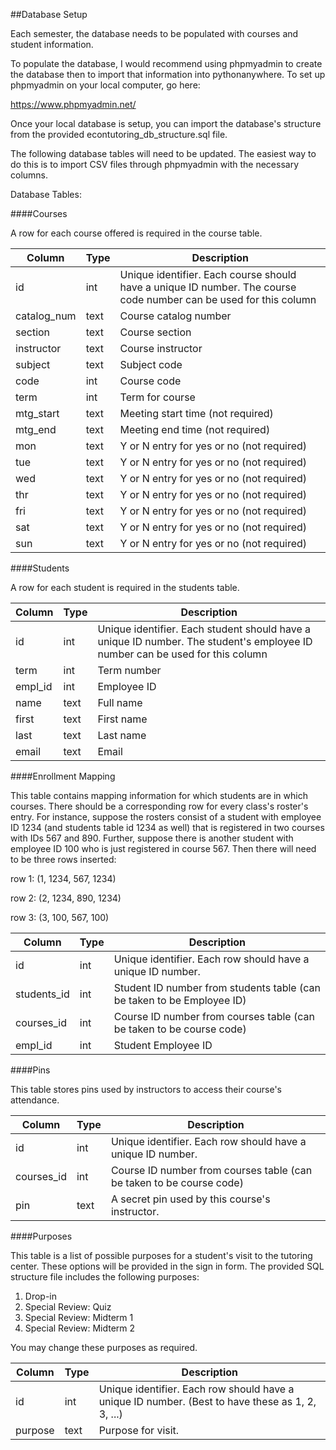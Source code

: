 ##Database Setup

Each semester, the database needs to be populated with courses and student information. 

To populate the database, I would recommend using phpmyadmin to create the database then to import that information into pythonanywhere. To set up phpmyadmin on your local computer, go here: 

https://www.phpmyadmin.net/

Once your local database is setup, you can import the database's structure from the provided econtutoring_db_structure.sql file. 

The following database tables will need to be updated. The easiest way to do this is to import CSV files through phpmyadmin with the necessary columns.

Database Tables:



####Courses

A row for each course offered is required in the course table. 

| Column | Type | Description | 
|---|---|---|
|id| int | Unique identifier. Each course should have a unique ID number. The course code number can be used for this column|
|catalog_num | text | Course catalog number |
|section| text | Course section |
|instructor | text | Course instructor |
|subject | text | Subject code |
|code | int | Course code |
|term | int | Term for course |
|mtg_start | text | Meeting start time (not required) |
|mtg_end | text | Meeting end time (not required) | 
|mon | text | Y or N entry for yes or no (not required)| 
|tue | text | Y or N entry for yes or no (not required)| 
|wed | text | Y or N entry for yes or no (not required)| 
|thr | text | Y or N entry for yes or no (not required)| 
|fri | text | Y or N entry for yes or no (not required)| 
|sat | text | Y or N entry for yes or no (not required)| 
|sun | text | Y or N entry for yes or no (not required)| 



####Students

A row for each student is required in the students table. 

| Column | Type | Description | 
|---|---|---|
|id| int | Unique identifier. Each student should have a unique ID number. The student's employee ID number can be used for this column|
|term | int | Term number |
|empl_id| int | Employee ID |
|name | text | Full name |
|first | text | First name |
|last | text | Last name |
|email | text | Email |


####Enrollment Mapping

This table contains mapping information for which students are in which courses. There should be a corresponding row for every class's roster's entry. For instance, suppose the rosters consist of a student with employee ID 1234 (and students table id 1234 as well) that is registered in two courses with IDs 567 and 890. Further, suppose there is another student with employee ID 100 who is just registered in course 567. Then there will need to be three rows inserted:

row 1: (1, 1234, 567, 1234)

row 2: (2, 1234, 890, 1234)

row 3: (3, 100, 567, 100)


| Column | Type | Description | 
|---|---|---|
|id| int | Unique identifier. Each row should have a unique ID number. |
|students_id| int | Student ID number from students table (can be taken to be Employee ID) |
|courses_id| int | Course ID number from courses table (can be taken to be course code)|
|empl_id | int | Student Employee ID |


####Pins

This table stores pins used by instructors to access their course's attendance. 

| Column | Type | Description | 
|---|---|---|
|id| int | Unique identifier. Each row should have a unique ID number. |
|courses_id| int | Course ID number from courses table (can be taken to be course code)|
|pin | text | A secret pin used by this course's instructor.  |


####Purposes

This table is a list of possible purposes for a student's visit to the tutoring center. These options will be provided in the sign in form. The provided SQL structure file includes the following purposes: 
1. Drop-in
2. Special Review: Quiz
3. Special Review: Midterm 1
4. Special Review: Midterm 2

You may change these purposes as required. 

| Column | Type | Description | 
|---|---|---|
|id| int | Unique identifier. Each row should have a unique ID number. (Best to have these as 1, 2, 3, ...) |
|purpose | text | Purpose for visit.  |




